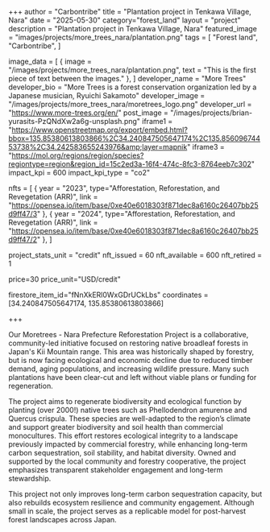 +++
author = "Carbontribe"
title = "Plantation project in Tenkawa Village, Nara"
date = "2025-05-30"
category="forest_land"
layout = "project"
description = "Plantation project in Tenkawa Village, Nara"
featured_image = "images/projects/more_trees_nara/plantation.png"
tags = [
    "Forest land",
    "Carbontribe",
]

image_data = [
  { image = "/images/projects/more_trees_nara/plantation.png", text = "This is the first piece of text between the images." },
]
developer_name = "More Trees"
developer_bio = "More Trees is a forest conservation organization led by a Japanese musician, Ryuichi Sakamoto"
developer_image = "/images/projects/more_trees_nara/moretrees_logo.png"
developer_url = "https://www.more-trees.org/en/"
post_image = "/images/projects/brian-yurasits-PzQNdXw2a6g-unsplash.png"
iframe1 = "https://www.openstreetmap.org/export/embed.html?bbox=135.85380613803866%2C34.240847505647174%2C135.85609674453738%2C34.242583655243976&amp;layer=mapnik"
iframe3 = "https://mol.org/regions/region/species?regiontype=region&region_id=15c2ed3a-16f4-474c-8fc3-8764eeb7c302"
impact_kpi = 600
impact_kpi_type = "co2"

nfts = [
  { year = "2023", type="Afforestation, Reforestation, and Revegetation (ARR)", link = "https://opensea.io/item/base/0xe40e6018303f871dec8a6160c26407bb25d9ff47/3" },
  { year = "2024", type="Afforestation, Reforestation, and Revegetation (ARR)", link = "https://opensea.io/item/base/0xe40e6018303f871dec8a6160c26407bb25d9ff47/2" },
]

project_stats_unit = "credit"
nft_issued = 60
nft_available = 600
nft_retired = 1

price=30
price_unit="USD/credit"

firestore_item_id="fNnXkERl0WxGDrUCkLbs"
coordinates = [34.240847505647174, 135.85380613803866]

+++

Our Moretrees - Nara Prefecture Reforestation Project is a collaborative, community-led initiative focused on restoring native broadleaf forests in Japan's Kii Mountain range. This area was historically shaped by forestry, but is now facing ecological and economic decline due to reduced timber demand, aging populations, and increasing wildlife pressure. Many such plantations have been clear-cut and left without viable plans or funding for regeneration.   

The project aims to regenerate biodiversity and ecological function by planting (over 2000!) native trees such as Phellodendron amurense and Quercus crispula. These species are well-adapted to the region’s climate and support greater biodiversity and soil health than commercial monocultures. This effort restores ecological integrity to a landscape previously impacted by commercial forestry, while enhancing long-term carbon sequestration, soil stability, and habitat diversity. Owned and supported by the local community and forestry cooperative, the project emphasizes transparent stakeholder engagement and long-term stewardship.  

This project not only improves long-term carbon sequestration capacity, but also rebuilds ecosystem resilience and community engagement. Although small in scale, the project serves as a replicable model for post-harvest forest landscapes across Japan.